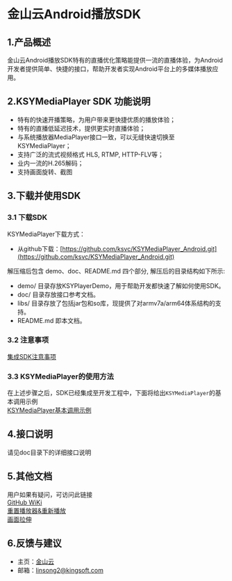 # 金山云Android播放SDK

## 1.产品概述

金山云Android播放SDK特有的直播优化策略能提供一流的直播体验，为Android开发者提供简单、快捷的接口，帮助开发者实现Android平台上的多媒体播放应用。

## 2.KSYMediaPlayer SDK 功能说明

* 特有的快速开播策略，为用户带来更快捷优质的播放体验；
* 特有的直播低延迟技术，提供更实时直播体验；
* 与系统播放器MediaPlayer接口一致，可以无缝快速切换至KSYMediaPlayer；
* 支持广泛的流式视频格式 HLS, RTMP, HTTP-FLV等；
* 业内一流的H.265解码；
* 支持画面旋转、截图

## 3.下载并使用SDK

### 3.1 下载SDK
KSYMediaPlayer下载方式：

* 从github下载：[https://github.com/ksvc/KSYMediaPlayer_Android.git](https://github.com/ksvc/KSYMediaPlayer_Android.git)

解压缩后包含 demo、doc、README.md 四个部分, 解压后的目录结构如下所示:
* demo/ 目录存放KSYPlayerDemo，用于帮助开发都快速了解如何使用SDK。
* doc/ 目录存放接口参考文档。
* libs/ 目录存放了包括jar包和so库，现提供了对armv7a/arm64体系结构的支持。
* README.md 即本文档。

### 3.2 注意事项
[集成SDK注意事项](https://github.com/ksvc/KSYMediaPlayer_Android/wiki/SDKIntegration)

### 3.3 KSYMediaPlayer的使用方法
在上述步骤之后，SDK已经集成至开发工程中，下面将给出`KSYMediaPlayer`的基本调用示例   
[KSYMediaPlayer基本调用示例](https://github.com/ksvc/KSYMediaPlayer_Android/wiki/KSYMediaPlayerBasicExample)


## 4.接口说明
请见doc目录下的详细接口说明

## 5.其他文档
用户如果有疑问，可访问此链接   
[GitHub WiKi](https://github.com/ksvc/KSYMediaPlayer_Android/wiki)   
[重置播放器&重新播放](https://github.com/ksvc/KSYMediaPlayer_Android/wiki/reconnectAndRestart)   
[画面拉伸](https://github.com/ksvc/KSYMediaPlayer_Android/wiki/scaleVideo)

## 6.反馈与建议
- 主页：[金山云](http://www.ksyun.com/)
- 邮箱：<linsong2@kingsoft.com>
